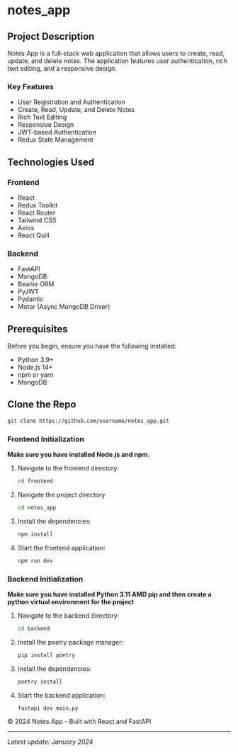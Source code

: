 # notes_app

## Project Description

Notes App is a full-stack web application that allows users to create, read, update, and delete notes. The application features user authentication, rich text editing, and a responsive design.

### Key Features
- User Registration and Authentication
- Create, Read, Update, and Delete Notes
- Rich Text Editing
- Responsive Design
- JWT-based Authentication
- Redux State Management

## Technologies Used

### Frontend
- React
- Redux Toolkit
- React Router
- Tailwind CSS
- Axios
- React Quill

### Backend
- FastAPI
- MongoDB
- Beanie ORM
- PyJWT
- Pydantic
- Motor (Async MongoDB Driver)

## Prerequisites

Before you begin, ensure you have the following installed:
- Python 3.9+
- Node.js 14+
- npm or yarn
- MongoDB

## Clone the Repo
```bash
git clone https://github.com/username/notes_app.git
```

### Frontend Initialization
**Make sure you have installed Node.js and npm.**
1. Navigate to the frontend directory:
   ```bash
   cd frontend
   ```
2. Navigate the project directory
   ```bash
   cd notes_app
   ```
3. Install the dependencies:
   ```bash
   npm install
   ```
4. Start the frontend application:
   ```bash
   npm run dev
   ```

### Backend Initialization
**Make sure you have installed Python 3.11 AMD pip and then create a python virtual environment for the project**
1. Navigate to the backend directory:
   ```bash
   cd backend
   ```
2. Install the poetry package manager:
   ```bash
   pip install poetry
   ```
3. Install the dependencies:
   ```bash
   poetry install
   ```
4. Start the backend application:
   ```bash
   fastapi dev main.py
   ```

© 2024 Notes App - Built with React and FastAPI

---
*Latest update: January 2024*
